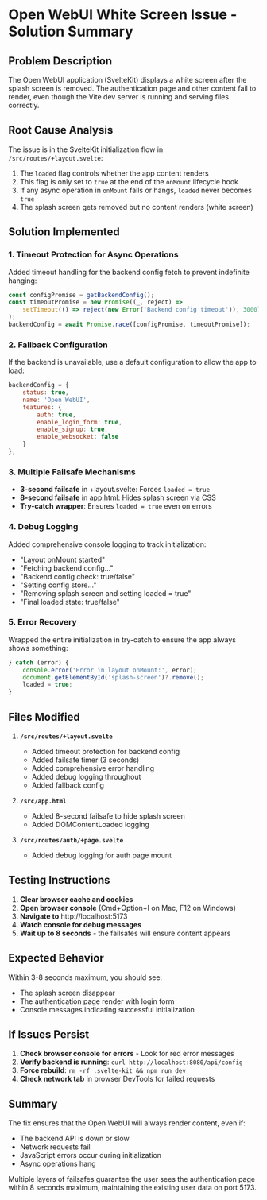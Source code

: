 # Open WebUI White Screen Issue - Solution Summary

## Problem Description
The Open WebUI application (SvelteKit) displays a white screen after the splash screen is removed. The authentication page and other content fail to render, even though the Vite dev server is running and serving files correctly.

## Root Cause Analysis
The issue is in the SvelteKit initialization flow in `/src/routes/+layout.svelte`:
1. The `loaded` flag controls whether the app content renders
2. This flag is only set to `true` at the end of the `onMount` lifecycle hook
3. If any async operation in `onMount` fails or hangs, `loaded` never becomes `true`
4. The splash screen gets removed but no content renders (white screen)

## Solution Implemented

### 1. **Timeout Protection for Async Operations**
Added timeout handling for the backend config fetch to prevent indefinite hanging:
```javascript
const configPromise = getBackendConfig();
const timeoutPromise = new Promise((_, reject) => 
    setTimeout(() => reject(new Error('Backend config timeout')), 3000)
);
backendConfig = await Promise.race([configPromise, timeoutPromise]);
```

### 2. **Fallback Configuration**
If the backend is unavailable, use a default configuration to allow the app to load:
```javascript
backendConfig = { 
    status: true, 
    name: 'Open WebUI',
    features: { 
        auth: true, 
        enable_login_form: true,
        enable_signup: true,
        enable_websocket: false
    }
};
```

### 3. **Multiple Failsafe Mechanisms**
- **3-second failsafe** in +layout.svelte: Forces `loaded = true`
- **8-second failsafe** in app.html: Hides splash screen via CSS
- **Try-catch wrapper**: Ensures `loaded = true` even on errors

### 4. **Debug Logging**
Added comprehensive console logging to track initialization:
- "Layout onMount started"
- "Fetching backend config..."
- "Backend config check: true/false"
- "Setting config store..."
- "Removing splash screen and setting loaded = true"
- "Final loaded state: true/false"

### 5. **Error Recovery**
Wrapped the entire initialization in try-catch to ensure the app always shows something:
```javascript
} catch (error) {
    console.error('Error in layout onMount:', error);
    document.getElementById('splash-screen')?.remove();
    loaded = true;
}
```

## Files Modified

1. **`/src/routes/+layout.svelte`**
   - Added timeout protection for backend config
   - Added failsafe timer (3 seconds)
   - Added comprehensive error handling
   - Added debug logging throughout
   - Added fallback config

2. **`/src/app.html`**
   - Added 8-second failsafe to hide splash screen
   - Added DOMContentLoaded logging

3. **`/src/routes/auth/+page.svelte`**
   - Added debug logging for auth page mount

## Testing Instructions

1. **Clear browser cache and cookies**
2. **Open browser console** (Cmd+Option+I on Mac, F12 on Windows)
3. **Navigate to** http://localhost:5173
4. **Watch console for debug messages**
5. **Wait up to 8 seconds** - the failsafes will ensure content appears

## Expected Behavior

Within 3-8 seconds maximum, you should see:
- The splash screen disappear
- The authentication page render with login form
- Console messages indicating successful initialization

## If Issues Persist

1. **Check browser console for errors** - Look for red error messages
2. **Verify backend is running**: `curl http://localhost:8080/api/config`
3. **Force rebuild**: `rm -rf .svelte-kit && npm run dev`
4. **Check network tab** in browser DevTools for failed requests

## Summary

The fix ensures that the Open WebUI will always render content, even if:
- The backend API is down or slow
- Network requests fail
- JavaScript errors occur during initialization
- Async operations hang

Multiple layers of failsafes guarantee the user sees the authentication page within 8 seconds maximum, maintaining the existing user data on port 5173.